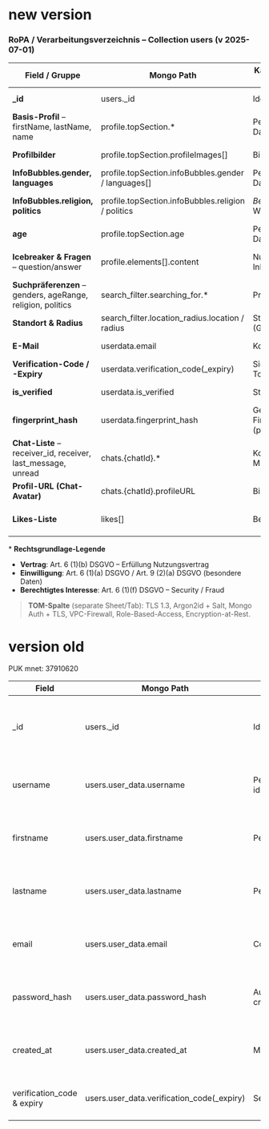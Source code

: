 # new version
### RoPA / Verarbeitungsverzeichnis – Collection **users** (v 2025-07-01)

| Field / Gruppe                                               | Mongo Path                                          | Kategorie (Art. 4 Nr.)                | Zweck / Verarbeitungstätigkeit          | Rechtsgrundlage*                                      | Lösch-/Aufbewahrungsfrist                                |
| ------------------------------------------------------------ | --------------------------------------------------- | ------------------------------------- | --------------------------------------- | ----------------------------------------------------- | -------------------------------------------------------- |
| **_id**                                                      | users.\_id                                          | Identifier                            | Primärschlüssel für Datensatzverwaltung | Vertrag Art. 6 (1)(b)                                 | Account-Löschung + 30 Tage (Backup)                      |
| **Basis-Profil** – firstName, lastName, name                 | profile.topSection.\*                               | Personenbez. Daten                    | Anzeige in Profil & Match­listen        | Vertrag Art. 6 (1)(b)                                 | Account-Löschung + 30 Tage                               |
| **Profilbilder**                                             | profile.topSection.profileImages[]                  | Bilddaten                             | Visuelle Darstellung im Matching / Chat | Vertrag Art. 6 (1)(b)                                 | Bis Entfernen durch Nutzer oder Account-Löschung         |
| **InfoBubbles.gender, languages**                            | profile.topSection.infoBubbles.gender / languages[] | Personenbez. Daten                    | Filter- & Profilanzeige                 | Vertrag Art. 6 (1)(b)                                 | Account-Löschung + 30 Tage                               |
| **InfoBubbles.religion, politics**                           | profile.topSection.infoBubbles.religion / politics  | *Bes. Kat.* (Art. 9 – Weltanschauung) | Freiwillige Profilangabe                | **Einwilligung Art. 9 (2)(a) i. V. m. Art. 6 (1)(a)** | Widerruf oder Account-Löschung                           |
| **age**                                                      | profile.topSection.age                              | Personenbez. Daten                    | Altersfilter / Jugendschutz             | Vertrag Art. 6 (1)(b)                                 | Account-Löschung + 30 Tage                               |
| **Icebreaker & Fragen** – question/answer                    | profile.elements[].content                          | Nutzergenerierte Inhalte              | Persönliche Selbstdarstellung           | Vertrag Art. 6 (1)(b)                                 | Nutzer löschbar; sonst Account-Löschung + 30 Tage        |
| **Suchpräferenzen** – genders, ageRange, religion, politics  | search_filter.searching_for.\*                      | Präferenzdaten                        | Match-Algorithmen                       | Vertrag Art. 6 (1)(b)                                 | Aktualisierung bei Änderung; Account-Löschung + 30 Tage  |
| **Standort & Radius**                                        | search_filter.location_radius.location / radius     | Standortdaten (Geodaten)              | Nähe-Matching                           | Einwilligung Art. 6 (1)(a)                            | Widerruf oder Account-Löschung                           |
| **E-Mail**                                                   | userdata.email                                      | Kontaktdaten                          | Kommunikation, Passwort-Reset           | Vertrag Art. 6 (1)(b)                                 | Account-Löschung + 30 Tage                               |
| **Verification-Code / -Expiry**                              | userdata.verification_code(_expiry)                 | Sicherheits-Token                     | Konto-Verifikation / Betrugsprävention  | Berecht. Interesse Art. 6 (1)(f)                      | Auto-Löschung nach Erfolg oder 48 h                      |
| **is_verified**                                              | userdata.is_verified                                | Statusflag                            | Funktionsfreischaltung                  | Vertrag Art. 6 (1)(b)                                 | Account-Löschung + 30 Tage                               |
| **fingerprint_hash**                                         | userdata.fingerprint_hash                           | Geräte-Fingerprint (pseudonym)        | Missbrauchserkennung / Session-Security | Berecht. Interesse Art. 6 (1)(f)                      | Account-Löschung + 30 Tage                               |
| **Chat-Liste** – receiver_id, receiver, last_message, unread | chats.{chatId}.\*                                   | Kommunikations-Metadaten              | Gesprächsverwaltung                     | Vertrag Art. 6 (1)(b)                                 | Chat gelöscht vom Nutzer oder Account-Löschung + 30 Tage |
| **Profil-URL (Chat-Avatar)**                                 | chats.{chatId}.profileURL                           | Bilddaten                             | Anzeige Chat-Übersicht                  | Vertrag Art. 6 (1)(b)                                 | Wie Chat-Liste                                           |
| **Likes-Liste**                                              | likes[]                                             | Beziehungs­daten                      | Match-Logik                             | Vertrag Art. 6 (1)(b)                                 | Entfernen durch Nutzer oder Account-Löschung + 30 Tage   |

\* **Rechtsgrundlage-Legende**

- **Vertrag**: Art. 6 (1)(b) DSGVO – Erfüllung Nutzungsvertrag  
- **Einwilligung**: Art. 6 (1)(a) DSGVO / Art. 9 (2)(a) DSGVO (besondere Daten)  
- **Berechtigtes Interesse**: Art. 6 (1)(f) DSGVO – Security / Fraud

> **TOM-Spalte** (separate Sheet/Tab): TLS 1.3, Argon2id + Salt, Mongo Auth + TLS, VPC-Firewall, Role-Based-Access, Encryption-at-Rest.












# version old
PUK  mnet: 37910620

| Field                      | Mongo Path                                 | Category                  | Purpose                                | Legal Basis                             | Retention                                 |
| -------------------------- | ------------------------------------------ | ------------------------- | -------------------------------------- | --------------------------------------- | ----------------------------------------- |
| _id                        | users._id                                  | Identifier                | Primary key for user record management | Contract&nbsp;(Art.&nbsp;6 (1) b)       | Until account deletion + 30 days (backup) |
| username                   | users.user_data.username                   | Personal identifier       | Display name & login (if applicable)   | Contract&nbsp;(Art.&nbsp;6 (1) b)       | Until account deletion + 30 days          |
| firstname                  | users.user_data.firstname                  | Personal data             | Personalisation / account profile      | Contract&nbsp;(Art.&nbsp;6 (1) b)       | Until account deletion + 30 days          |
| lastname                   | users.user_data.lastname                   | Personal data             | Personalisation / account profile      | Contract&nbsp;(Art.&nbsp;6 (1) b)       | Until account deletion + 30 days          |
| email                      | users.user_data.email                      | Contact data              | Account communication, password reset  | Contract&nbsp;(Art.&nbsp;6 (1) b)       | Until account deletion + 30 days          |
| password_hash              | users.user_data.password_hash              | Authentication credential | Secure login authentication            | Contract&nbsp;(Art.&nbsp;6 (1) b)       | Until account deletion + 30 days          |
| created_at                 | users.user_data.created_at                 | Metadata                  | Audit trail / troubleshooting          | Legitimate interest (Art.&nbsp;6 (1) f) | Until account deletion + 30 days          |
| verification_code & expiry | users.user_data.verification_code(_expiry) | Security token            | E-mail verification / fraud prevention | Legitimate interest (Art.               |                                           |
